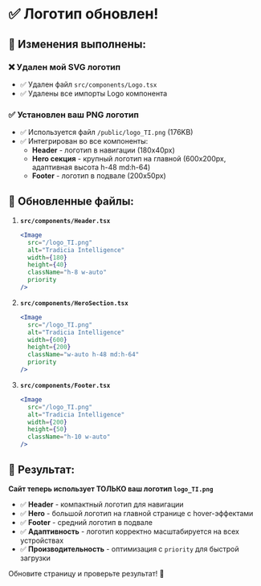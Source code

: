 # ✅ Логотип обновлен!

## 🎯 Изменения выполнены:

### ❌ Удален мой SVG логотип
- ✅ Удален файл `src/components/Logo.tsx`
- ✅ Удалены все импорты Logo компонента

### ✅ Установлен ваш PNG логотип 
- ✅ Используется файл `/public/logo_TI.png` (176KB)
- ✅ Интегрирован во все компоненты:
  - **Header** - логотип в навигации (180x40px)
  - **Hero секция** - крупный логотип на главной (600x200px, адаптивная высота h-48 md:h-64)
  - **Footer** - логотип в подвале (200x50px)

## 🔧 Обновленные файлы:

1. **`src/components/Header.tsx`**
   ```jsx
   <Image
     src="/logo_TI.png"
     alt="Tradicia Intelligence"
     width={180}
     height={40}
     className="h-8 w-auto"
     priority
   />
   ```

2. **`src/components/HeroSection.tsx`**
   ```jsx
   <Image
     src="/logo_TI.png"
     alt="Tradicia Intelligence"
     width={600}
     height={200}
     className="w-auto h-48 md:h-64"
     priority
   />
   ```

3. **`src/components/Footer.tsx`**
   ```jsx
   <Image
     src="/logo_TI.png"
     alt="Tradicia Intelligence"
     width={200}
     height={50}
     className="h-10 w-auto"
   />
   ```

## 🚀 Результат:

**Сайт теперь использует ТОЛЬКО ваш логотип `logo_TI.png`**

- ✅ **Header** - компактный логотип для навигации
- ✅ **Hero** - большой логотип на главной странице с hover-эффектами
- ✅ **Footer** - средний логотип в подвале
- ✅ **Адаптивность** - логотип корректно масштабируется на всех устройствах
- ✅ **Производительность** - оптимизация с `priority` для быстрой загрузки

Обновите страницу и проверьте результат! 🎯 